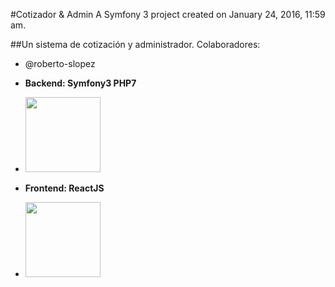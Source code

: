 #Cotizador & Admin
A Symfony 3  project created on January 24, 2016, 11:59 am.

##Un sistema de cotización y administrador.
Colaboradores:
* @roberto-slopez

* <b>Backend: Symfony3 PHP7</b>
* <img src="http://ddi-dev.com/uploads/media/news/0001/01/9717c090d63392680acc39b810ad232bfb2dcf6b.jpeg" width="120">
* <b>Frontend: ReactJS</b>
* <img src="http://www.unixstickers.com/image/data/stickers/react/badge/React-JS.sh.png" width="120">

